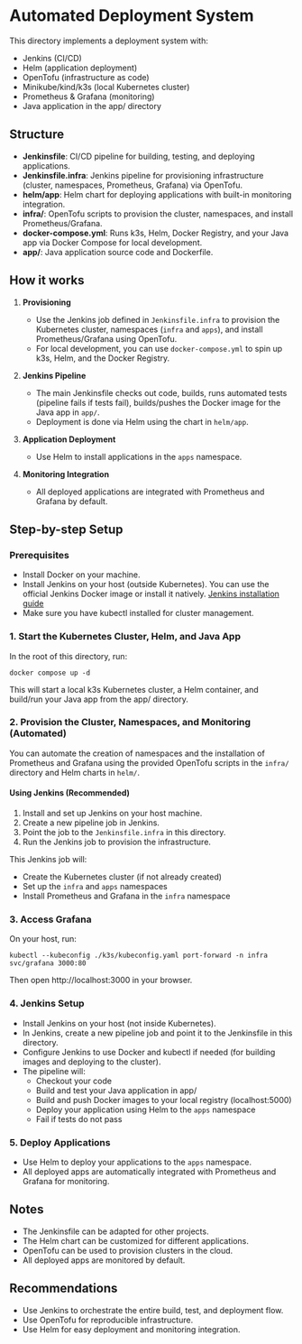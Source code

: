 # Automated Deployment System

This directory implements a deployment system with:
- Jenkins (CI/CD)
- Helm (application deployment)
- OpenTofu (infrastructure as code)
- Minikube/kind/k3s (local Kubernetes cluster)
- Prometheus & Grafana (monitoring)
- Java application in the app/ directory

## Structure
- **Jenkinsfile**: CI/CD pipeline for building, testing, and deploying applications.
- **Jenkinsfile.infra**: Jenkins pipeline for provisioning infrastructure (cluster, namespaces, Prometheus, Grafana) via OpenTofu.
- **helm/app**: Helm chart for deploying applications with built-in monitoring integration.
- **infra/**: OpenTofu scripts to provision the cluster, namespaces, and install Prometheus/Grafana.
- **docker-compose.yml**: Runs k3s, Helm, Docker Registry, and your Java app via Docker Compose for local development.
- **app/**: Java application source code and Dockerfile.

## How it works
1. **Provisioning**
   - Use the Jenkins job defined in `Jenkinsfile.infra` to provision the Kubernetes cluster, namespaces (`infra` and `apps`), and install Prometheus/Grafana using OpenTofu.
   - For local development, you can use `docker-compose.yml` to spin up k3s, Helm, and the Docker Registry.

2. **Jenkins Pipeline**
   - The main Jenkinsfile checks out code, builds, runs automated tests (pipeline fails if tests fail), builds/pushes the Docker image for the Java app in `app/`.
   - Deployment is done via Helm using the chart in `helm/app`.

3. **Application Deployment**
   - Use Helm to install applications in the `apps` namespace.

4. **Monitoring Integration**
   - All deployed applications are integrated with Prometheus and Grafana by default.

## Step-by-step Setup

### Prerequisites
- Install Docker on your machine.
- Install Jenkins on your host (outside Kubernetes). You can use the official Jenkins Docker image or install it natively. [Jenkins installation guide](https://www.jenkins.io/doc/book/installing/)
- Make sure you have kubectl installed for cluster management.

### 1. Start the Kubernetes Cluster, Helm, and Java App
In the root of this directory, run:
``` shell
docker compose up -d
```
This will start a local k3s Kubernetes cluster, a Helm container, and build/run your Java app from the app/ directory.

### 2. Provision the Cluster, Namespaces, and Monitoring (Automated)
You can automate the creation of namespaces and the installation of Prometheus and Grafana using the provided OpenTofu scripts in the `infra/` directory and Helm charts in `helm/`.

#### Using Jenkins (Recommended)
1. Install and set up Jenkins on your host machine.
2. Create a new pipeline job in Jenkins.
3. Point the job to the `Jenkinsfile.infra` in this directory.
4. Run the Jenkins job to provision the infrastructure.

This Jenkins job will:
   - Create the Kubernetes cluster (if not already created)
   - Set up the `infra` and `apps` namespaces
   - Install Prometheus and Grafana in the `infra` namespace

### 3. Access Grafana
On your host, run:
``` shell
kubectl --kubeconfig ./k3s/kubeconfig.yaml port-forward -n infra svc/grafana 3000:80
```
Then open http://localhost:3000 in your browser.

### 4. Jenkins Setup
- Install Jenkins on your host (not inside Kubernetes).
- In Jenkins, create a new pipeline job and point it to the Jenkinsfile in this directory.
- Configure Jenkins to use Docker and kubectl if needed (for building images and deploying to the cluster).
- The pipeline will:
  - Checkout your code
  - Build and test your Java application in app/
  - Build and push Docker images to your local registry (localhost:5000)
  - Deploy your application using Helm to the `apps` namespace
  - Fail if tests do not pass

### 5. Deploy Applications
- Use Helm to deploy your applications to the `apps` namespace.
- All deployed apps are automatically integrated with Prometheus and Grafana for monitoring.

## Notes
- The Jenkinsfile can be adapted for other projects.
- The Helm chart can be customized for different applications.
- OpenTofu can be used to provision clusters in the cloud.
- All deployed apps are monitored by default.

## Recommendations
- Use Jenkins to orchestrate the entire build, test, and deployment flow.
- Use OpenTofu for reproducible infrastructure.
- Use Helm for easy deployment and monitoring integration.
